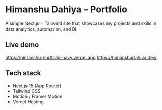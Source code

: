 # Himanshu Dahiya – Portfolio

A simple Next.js + Tailwind site that showcases my projects and skills in data analytics, automation, and BI.

## Live demo
<https://himanshu-portfolio-navy.vercel.app>
<https://himanshudahiya.dev/>

## Tech stack
- Next.js 15 (App Router)  
- Tailwind CSS  
- Motion / Framer Motion  
- Vercel Hosting
